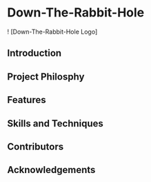 # Down-The-Rabbit-Hole
! [Down-The-Rabbit-Hole Logo]
## Introduction
## Project Philosphy
## Features
## Skills and Techniques
## Contributors
## Acknowledgements
